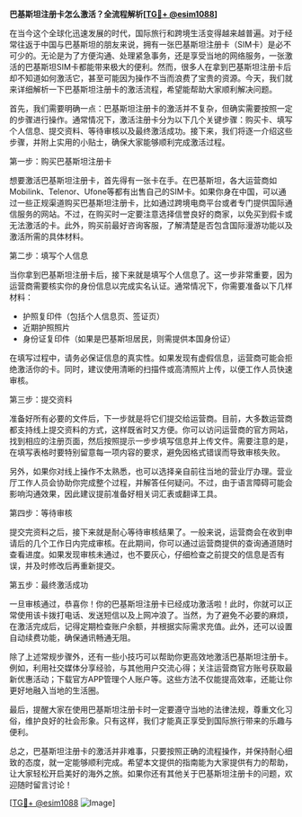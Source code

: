 **巴基斯坦注册卡怎么激活？全流程解析[[TG💪+ @esim1088](https://t.me/s/esim1088)]**

在当今这个全球化迅速发展的时代，国际旅行和跨境生活变得越来越普遍。对于经常往返于中国与巴基斯坦的朋友来说，拥有一张巴基斯坦注册卡（SIM卡）是必不可少的。无论是为了方便沟通、处理紧急事务，还是享受当地的网络服务，一张激活的巴基斯坦SIM卡都能带来极大的便利。然而，很多人在拿到巴基斯坦注册卡后却不知道如何激活它，甚至可能因为操作不当而浪费了宝贵的资源。今天，我们就来详细解析一下巴基斯坦注册卡的激活流程，希望能帮助大家顺利解决问题。

首先，我们需要明确一点：巴基斯坦注册卡的激活并不复杂，但确实需要按照一定的步骤进行操作。通常情况下，激活注册卡分为以下几个关键步骤：购买卡、填写个人信息、提交资料、等待审核以及最终激活成功。接下来，我们将逐一介绍这些步骤，并附上实用的小贴士，确保大家能够顺利完成激活过程。

第一步：购买巴基斯坦注册卡

想要激活巴基斯坦注册卡，首先得有一张卡在手。在巴基斯坦，各大运营商如Mobilink、Telenor、Ufone等都有出售自己的SIM卡。如果你身在中国，可以通过一些正规渠道购买巴基斯坦注册卡，比如通过跨境电商平台或者专门提供国际通信服务的网站。不过，在购买时一定要注意选择信誉良好的商家，以免买到假卡或无法激活的卡。此外，购买前最好咨询客服，了解清楚是否包含国际漫游功能以及激活所需的具体材料。

第二步：填写个人信息

当你拿到巴基斯坦注册卡后，接下来就是填写个人信息了。这一步非常重要，因为运营商需要核实你的身份信息以完成实名认证。通常情况下，你需要准备以下几样材料：

- 护照复印件（包括个人信息页、签证页）
- 近期护照照片
- 身份证复印件（如果是巴基斯坦居民，则需提供本国身份证）

在填写过程中，请务必保证信息的真实性。如果发现有虚假信息，运营商可能会拒绝激活你的卡。同时，建议使用清晰的扫描件或高清照片上传，以便工作人员快速审核。

第三步：提交资料

准备好所有必要的文件后，下一步就是将它们提交给运营商。目前，大多数运营商都支持线上提交资料的方式，这样既省时又方便。你可以访问运营商的官方网站，找到相应的注册页面，然后按照提示一步步填写信息并上传文件。需要注意的是，在填写表格时要特别留意每一项内容的要求，避免因格式错误而导致审核失败。

另外，如果你对线上操作不太熟悉，也可以选择亲自前往当地的营业厅办理。营业厅工作人员会协助你完成整个过程，并解答任何疑问。不过，由于语言障碍可能会影响沟通效果，因此建议提前准备好相关词汇表或翻译工具。

第四步：等待审核

提交完资料之后，接下来就是耐心等待审核结果了。一般来说，运营商会在收到申请后的几个工作日内完成审核。在此期间，你可以通过运营商提供的查询通道随时查看进度。如果发现审核未通过，也不要灰心，仔细检查之前提交的信息是否有误，并及时修改后再重新提交。

第五步：最终激活成功

一旦审核通过，恭喜你！你的巴基斯坦注册卡已经成功激活啦！此时，你就可以正常使用该卡拨打电话、发送短信以及上网冲浪了。当然，为了避免不必要的麻烦，在激活完成后，记得定期检查账户余额，并根据实际需求充值。此外，还可以设置自动续费功能，确保通讯畅通无阻。

除了上述常规步骤外，还有一些小技巧可以帮助你更高效地激活巴基斯坦注册卡。例如，利用社交媒体分享经验，与其他用户交流心得；关注运营商官方账号获取最新优惠活动；下载官方APP管理个人账户等。这些方法不仅能提高效率，还能让你更好地融入当地的生活圈。

最后，提醒大家在使用巴基斯坦注册卡时一定要遵守当地的法律法规，尊重文化习俗，维护良好的社会形象。只有这样，我们才能真正享受到国际旅行带来的乐趣与便利。

总之，巴基斯坦注册卡的激活并非难事，只要按照正确的流程操作，并保持耐心细致的态度，就一定能够顺利完成。希望本文提供的指南能为大家提供有力的帮助，让大家轻松开启美好的海外之旅。如果你还有其他关于巴基斯坦注册卡的问题，欢迎随时留言讨论！

[[TG💪+ @esim1088](https://t.me/s/esim1088) ![Image](https://i.postimg.cc/4NQfJmqS/Snipaste-2025-05-13-00-14-12.png)]